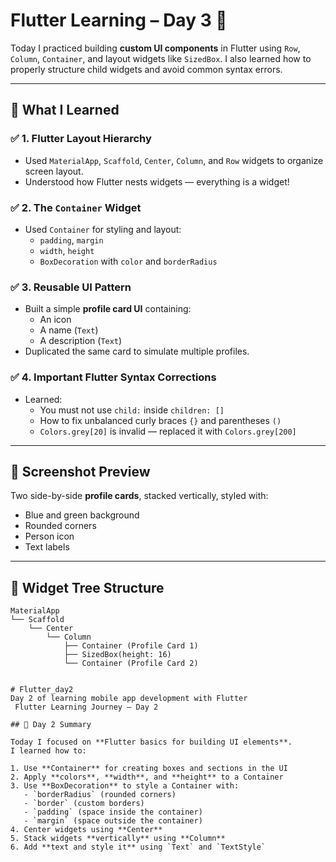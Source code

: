 
# Flutter Learning – Day 3 🚀

Today I practiced building **custom UI components** in Flutter using `Row`, `Column`, `Container`, and layout widgets like `SizedBox`. I also learned how to properly structure child widgets and avoid common syntax errors.

---

## 🧠 What I Learned

### ✅ 1. Flutter Layout Hierarchy

- Used `MaterialApp`, `Scaffold`, `Center`, `Column`, and `Row` widgets to organize screen layout.
- Understood how Flutter nests widgets — everything is a widget!

### ✅ 2. The `Container` Widget

- Used `Container` for styling and layout:
  - `padding`, `margin`
  - `width`, `height`
  - `BoxDecoration` with `color` and `borderRadius`

### ✅ 3. Reusable UI Pattern

- Built a simple **profile card UI** containing:
  - An icon
  - A name (`Text`)
  - A description (`Text`)
- Duplicated the same card to simulate multiple profiles.

### ✅ 4. Important Flutter Syntax Corrections

- Learned:
  - You must not use `child:` inside `children: []`
  - How to fix unbalanced curly braces `{}` and parentheses `()`
  - `Colors.grey[20]` is invalid — replaced it with `Colors.grey[200]`

---

## 📸 Screenshot Preview

Two side-by-side **profile cards**, stacked vertically, styled with:
- Blue and green background
- Rounded corners
- Person icon
- Text labels

---

## 🔧 Widget Tree Structure

```plaintext
MaterialApp
└── Scaffold
    └── Center
        └── Column
            ├── Container (Profile Card 1)
            ├── SizedBox(height: 16)
            └── Container (Profile Card 2)


# Flutter_day2
Day 2 of learning mobile app development with Flutter
 Flutter Learning Journey – Day 2

## 📅 Day 2 Summary

Today I focused on **Flutter basics for building UI elements**.  
I learned how to:

1. Use **Container** for creating boxes and sections in the UI
2. Apply **colors**, **width**, and **height** to a Container
3. Use **BoxDecoration** to style a Container with:
   - `borderRadius` (rounded corners)
   - `border` (custom borders)
   - `padding` (space inside the container)
   - `margin` (space outside the container)
4. Center widgets using **Center**
5. Stack widgets **vertically** using **Column**
6. Add **text and style it** using `Text` and `TextStyle`
